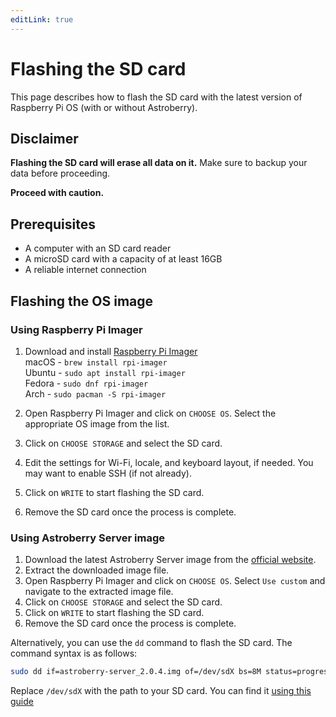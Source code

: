 ```yaml
---
editLink: true
---
```


# Flashing the SD card

This page describes how to flash the SD card with the latest version of Raspberry Pi OS (with or without Astroberry).

## Disclaimer

**Flashing the SD card will erase all data on it.** Make sure to backup your data before proceeding.

**Proceed with caution.**

## Prerequisites
- A computer with an SD card reader
- A microSD card with a capacity of at least 16GB
- A reliable internet connection

## Flashing the OS image

### Using Raspberry Pi Imager <Badge type="danger" text="Dangerous" />

1. Download and install [Raspberry Pi Imager](https://www.raspberrypi.org/software/)  
macOS  - `brew install rpi-imager`  
Ubuntu - `sudo apt install rpi-imager`  
Fedora - `sudo dnf rpi-imager`  
Arch   - `sudo pacman -S rpi-imager`  

2. Open Raspberry Pi Imager and click on `CHOOSE OS`. Select the appropriate OS image from the list.
3. Click on `CHOOSE STORAGE` and select the SD card.
4. Edit the settings for Wi-Fi, locale, and keyboard layout, if needed. You may want to enable SSH (if not already).
5. Click on `WRITE` to start flashing the SD card.
6. Remove the SD card once the process is complete.

### Using Astroberry Server image <Badge type="danger" text="Dangerous" />

1. Download the latest Astroberry Server image from the [official website](https://astroberry.io/#download).
2. Extract the downloaded image file.
3. Open Raspberry Pi Imager and click on `CHOOSE OS`. Select `Use custom` and navigate to the extracted image file.
4. Click on `CHOOSE STORAGE` and select the SD card.
5. Click on `WRITE` to start flashing the SD card.
6. Remove the SD card once the process is complete.

Alternatively, you can use the `dd` command to flash the SD card. The command syntax is as follows:

```bash
sudo dd if=astroberry-server_2.0.4.img of=/dev/sdX bs=8M status=progress 
```
Replace `/dev/sdX` with the path to your SD card. You can find it [using this guide](/terminal/lsblk.md)
